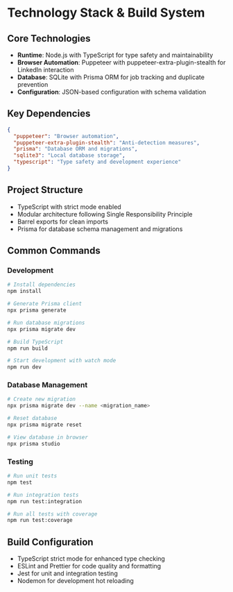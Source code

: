 # Technology Stack & Build System

## Core Technologies

- **Runtime**: Node.js with TypeScript for type safety and maintainability
- **Browser Automation**: Puppeteer with puppeteer-extra-plugin-stealth for LinkedIn interaction
- **Database**: SQLite with Prisma ORM for job tracking and duplicate prevention
- **Configuration**: JSON-based configuration with schema validation

## Key Dependencies

```json
{
  "puppeteer": "Browser automation",
  "puppeteer-extra-plugin-stealth": "Anti-detection measures",
  "prisma": "Database ORM and migrations",
  "sqlite3": "Local database storage",
  "typescript": "Type safety and development experience"
}
```

## Project Structure

- TypeScript with strict mode enabled
- Modular architecture following Single Responsibility Principle
- Barrel exports for clean imports
- Prisma for database schema management and migrations

## Common Commands

### Development
```bash
# Install dependencies
npm install

# Generate Prisma client
npx prisma generate

# Run database migrations
npx prisma migrate dev

# Build TypeScript
npm run build

# Start development with watch mode
npm run dev
```

### Database Management
```bash
# Create new migration
npx prisma migrate dev --name <migration_name>

# Reset database
npx prisma migrate reset

# View database in browser
npx prisma studio
```

### Testing
```bash
# Run unit tests
npm test

# Run integration tests
npm run test:integration

# Run all tests with coverage
npm run test:coverage
```

## Build Configuration

- TypeScript strict mode for enhanced type checking
- ESLint and Prettier for code quality and formatting
- Jest for unit and integration testing
- Nodemon for development hot reloading
